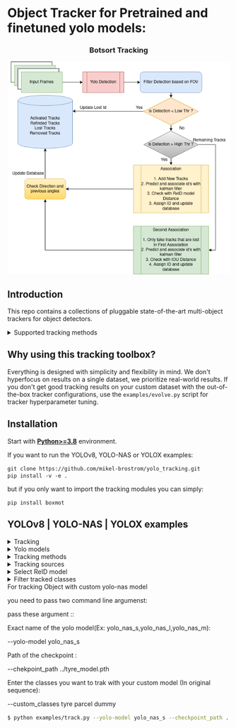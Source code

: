 # Object Tracker for Pretrained and finetuned yolo models:

<div align="center">
<h3>Botsort Tracking</h3> 

<img src="https://github.com/jayvaghasiya/ObjectTracking-NAS/blob/main/assets/images/BotSort.drawio.png" alt="botsort">
  
</div>


## Introduction

This repo contains a collections of pluggable state-of-the-art multi-object trackers for object detectors.



<details>
<summary>Supported tracking methods</summary>

| Trackers | HOTA↑ | MOTA↑ | IDF1↑ |
| -------- | ----- | ----- | ----- |
| [OCSORT](https://github.com/noahcao/OC_SORT)[](https://arxiv.org/abs/2203.14360) | | | |
| [ByteTrack](https://github.com/ifzhang/ByteTrack)[](https://arxiv.org/abs/2110.06864) | | | |
| [DeepOCSORT](https://arxiv.org/abs/2302.11813) | | | |
| [BoTSORT](https://arxiv.org/abs/2206.14651) | | | |
| [StrongSORT](https://github.com/dyhBUPT/StrongSORT) | | | |



</details>



## Why using this tracking toolbox?

Everything is designed with simplicity and flexibility in mind. We don't hyperfocus on results on a single dataset, we prioritize real-world results. If you don't get good tracking results on your custom dataset with the out-of-the-box tracker configurations, use the `examples/evolve.py` script for tracker hyperparameter tuning.

## Installation

Start with [**Python>=3.8**](https://www.python.org/) environment.

If you want to run the YOLOv8, YOLO-NAS or YOLOX examples:

```
git clone https://github.com/mikel-brostrom/yolo_tracking.git
pip install -v -e .
```

but if you only want to import the tracking modules you can simply:

```
pip install boxmot
```

## YOLOv8 | YOLO-NAS | YOLOX examples

<details>
<summary>Tracking</summary>
</details>
<details>
<summary>Yolo models</summary>



```bash
$ python examples/track.py --yolo-model yolov8n       # bboxes only
  python examples/track.py --yolo-model yolo_nas_s    # bboxes only
  python examples/track.py --yolo-model yolox_n       # bboxes only
                                        yolov8n-seg   # bboxes + segmentation masks
                                        yolov8n-pose  # bboxes + pose estimation

```

</details>

<details>
<summary>Tracking methods</summary>

```bash
$ python examples/track.py --tracking-method deepocsort
                                             strongsort
                                             ocsort
                                             bytetrack
                                             botsort
```

</details>

<details>
<summary>Tracking sources</summary>

Tracking can be run on most video formats

```bash
$ python examples/track.py --source 0                               # webcam
                                    img.jpg                         # image
                                    vid.mp4                         # video
                                    path/                           # directory
                                    path/*.jpg                      # glob
                                    'https://youtu.be/Zgi9g1ksQHc'  # YouTube
                                    'rtsp://example.com/media.mp4'  # RTSP, RTMP, HTTP stream
```

</details>

<details>
<summary>Select ReID model</summary>

Some tracking methods combine appearance description and motion in the process of tracking. For those which use appearance, you can choose a ReID model based on your needs from this [ReID model zoo](https://kaiyangzhou.github.io/deep-person-reid/MODEL_ZOO). These model can be further optimized for you needs by the [reid_export.py](https://github.com/mikel-brostrom/yolo_tracking/blob/master/boxmot/deep/reid_export.py) script

```bash
$ python examples/track.py --source 0 --reid-model lmbn_n_cuhk03_d.pt               # lightweight
                                                   osnet_x0_25_market1501.pt
                                                   mobilenetv2_x1_4_msmt17.engine
                                                   resnet50_msmt17.onnx
                                                   osnet_x1_0_msmt17.pt
                                                   clip_market1501.pt               # heavy
                                                   clip_vehicleid.pt
                                                   ...
```

</details>

<details>
<summary>Filter tracked classes</summary>

By default the tracker tracks all MS COCO classes.

If you want to track a subset of the classes that you model predicts, add their corresponding index after the classes flag,

```bash
python examples/track.py --source 0 --yolo-model yolov8s.pt --classes 16 17  # COCO yolov8 model. Track cats and dogs, only
```

[Here](https://tech.amikelive.com/node-718/what-object-categories-labels-are-in-coco-dataset/) is a list of all the possible objects that a Yolov8 model trained on MS COCO can detect. Notice that the indexing for the classes in this repo starts at zero

</details>

<summary>For tracking Object with custom yolo-nas model</summary>

you need to pass two command line argumenst:

pass these argument ::

Exact name of the yolo model(Ex: yolo_nas_s,yolo_nas_l,yolo_nas_m):

--yolo-model yolo_nas_s

Path of the checkpoint :

--chekpoint_path ../tyre_model.pth

Enter the classes you want to trak with your custom model (In original sequence):

--custom_classes tyre parcel dummy

```bash
$ python examples/track.py --yolo-model yolo_nas_s --checkpoint_path ../tyre_model.pth --custom_classes tyre parcel car person 
```

</details>
